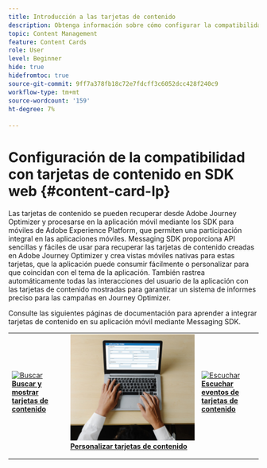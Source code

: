 ```yaml
---
title: Introducción a las tarjetas de contenido
description: Obtenga información sobre cómo configurar la compatibilidad con tarjetas de contenido en Web SDK
topic: Content Management
feature: Content Cards
role: User
level: Beginner
hide: true
hidefromtoc: true
source-git-commit: 9ff7a378fb18c72e7fdcff3c6052dcc428f240c9
workflow-type: tm+mt
source-wordcount: '159'
ht-degree: 7%

---
```


# Configuración de la compatibilidad con tarjetas de contenido en SDK web {#content-card-lp}

Las tarjetas de contenido se pueden recuperar desde Adobe Journey Optimizer y procesarse en la aplicación móvil mediante los SDK para móviles de Adobe Experience Platform, que permiten una participación integral en las aplicaciones móviles. Messaging SDK proporciona API sencillas y fáciles de usar para recuperar las tarjetas de contenido creadas en Adobe Journey Optimizer y crea vistas móviles nativas para estas tarjetas, que la aplicación puede consumir fácilmente o personalizar para que coincidan con el tema de la aplicación. También rastrea automáticamente todas las interacciones del usuario de la aplicación con las tarjetas de contenido mostradas para garantizar un sistema de informes preciso para las campañas en Journey Optimizer.

Consulte las siguientes páginas de documentación para aprender a integrar tarjetas de contenido en su aplicación móvil mediante Messaging SDK.


<table style="table-layout:fixed"><tr style="border: 0;">
<td>
<a href="https://developer.adobe.com/client-sdks/edge/adobe-journey-optimizer/content-card-ui/iOS/tutorial/displaying-content-cards/">
<img alt="Buscar" src="../assets/do-not-localize/fetch.jpeg">
</a>
<div><a href="https://developer.adobe.com/client-sdks/edge/adobe-journey-optimizer/content-card-ui/iOS/tutorial/displaying-content-cards/"><strong>Buscar y mostrar tarjetas de contenido</strong>
</div>
<p>
</td>
<td>
<a href="https://developer.adobe.com/client-sdks/edge/adobe-journey-optimizer/content-card-ui/iOS/tutorial/customizing-content-card-templates/">
<img alt="Personalizar" src="../assets/do-not-localize/sms-create.jpeg">
</a>
<div>
<a href="https://developer.adobe.com/client-sdks/edge/adobe-journey-optimizer/content-card-ui/iOS/tutorial/customizing-content-card-templates/"><strong>Personalizar tarjetas de contenido</strong></a>
</div>
<p></td>
<td>
<a href="https://developer.adobe.com/client-sdks/edge/adobe-journey-optimizer/content-card-ui/iOS/tutorial/listening-content-card-events/">
<img alt="Escuchar" src="../assets/do-not-localize/customize.jpeg">
</a>
<div>
<a href="https://developer.adobe.com/client-sdks/edge/adobe-journey-optimizer/content-card-ui/iOS/tutorial/listening-content-card-events/"><strong>Escuchar eventos de tarjetas de contenido</strong></a>
</div>
<p>
</td>
</tr></table>

